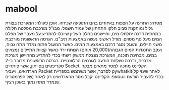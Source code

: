 # mabool

מטרה: התרעה על הצפות באיזורים בהם התופעה שכיחה.
אופן פעולה:
המערכת בצורת גליל ומותקנת סביב חלקו התחתון של עמוד חשמל. מבו"ל מורכבת מפלטה חלולה בתחתית דרכה יחלחלו מים, וחיישנים בחלק העליון שיוכלו להתריע על מעבר של מפלס המים מעל סף מסוים. מודל ראשוני נעשה באמצעות תיב"ם.
הגרסה הראשונית מורכבת משני תיילים, ומעגל נסגר דרכם באמצעות המים. כאשר המעגל פתוח נמדד מתח גבוה, ועקב התנגדות המים הגבוהה(20,000 אוהם) המתח ירד כאשר קצוות התיילים נמצאים במים.
 מבחינת תוכנה, המערכת מנצלת ממשק רשתי בכדי להתריע מהחיישן מערכת מרכזית, ודרכה נשלחת הודעה לגורמים הרלוונטיים. בגרסה הראשונית מדובר ב-2 סקריפטים בפייתון, אשר פותחים Socket. הקליינט מחכה למסר מתאים מבקר הארדואינו, ויעביר Packet לסרבר, אשר משתמש בספריית pywhatkit(לאחר שינוי קל של הפרמטרים) בכדי להעביר הודעת ווטסאפ. הקליינט יקבל מסר מהארדואינו רק לאחר שנמדד מתח נמוך באופן רציף.
